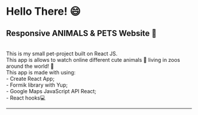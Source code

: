 # Hello There! 😄
## Responsive ANIMALS & PETS Website 🦓

<br>
This is my small pet-project built on React JS.<br>
This app is allows to watch online different cute animals 🐼 living in zoos around the world! 🦁<br>
This app is made with using: <br>
- Create React App;<br>
- Formik library with Yup;<br>
- Google Maps JavaScript API React;<br>
- React hooks💻<br>

-----------------------------
